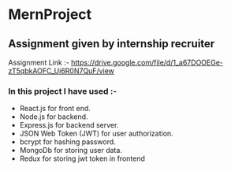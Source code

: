 # MernProject
## Assignment given by internship recruiter 
Assignment Link :- https://drive.google.com/file/d/1_a67DOOEGe-zT5qbkAOFC_Ui6R0N7QuF/view
 ### In this project I have used :-
 - React.js for front end.
 - Node.js for backend.
 - Express.js for backend server.
 - JSON Web Token (JWT) for user authorization.
 - bcrypt for hashing password.
 - MongoDb for storing user data.
 - Redux for storing jwt token in frontend
